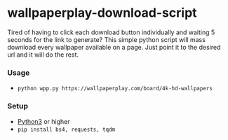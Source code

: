 # wallpaperplay-download-script
Tired of having to click each download button individually and waiting 5 seconds for the link to generate? This simple python script will mass download every wallpaper available on a page. Just point it to the desired url and it will do the rest.

### Usage
  - `python wpp.py https://wallpaperplay.com/board/4k-hd-wallpapers`

### Setup
- [Python3](https://www.python.org/downloads/) or higher
- `pip install bs4, requests, tqdm`
